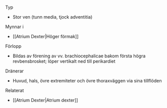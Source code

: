 Typ
- Stor ven (tunn media, tjock adventitia)

Mynnar i
- [[Atrium Dexter|Höger förmak]]

Förlopp
- Bildas av förening av vv. brachiocephalicae bakom första högra revbensbrosket; löper vertikalt ned till perikardiet

Dränerar
- Huvud, hals, övre extremiteter och övre thoraxväggen via sina tillflöden

Relaterat
- [[Atrium Dexter|Atrium dexter]]
